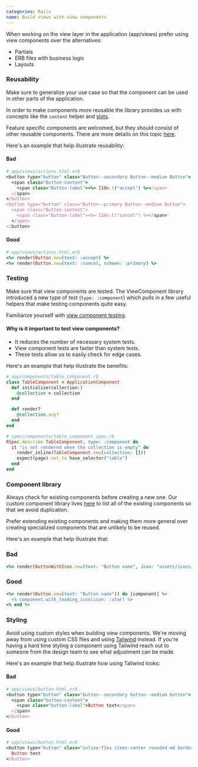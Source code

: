 ```yaml
---
categories: Rails
name: Build views with view components
---
```


When working on the view layer in the application (app/views) prefer using view
components over the alternatives:

* Partials
* ERB files with business logic
* Layouts

### Reusability

Make sure to generalize your use case so that the component can be used in other
parts of the application.

In order to make components more reusable the library provides us with concepts like
the `content` helper and [slots](https://viewcomponent.org/guide/slots.html).

Feature specific components are welcomed, but they should consist of other reusable
components. There are more details on this topic [here](https://viewcomponent.org/viewcomponents-at-github.html#the-two-types-of-viewcomponents-we-write).

Here's an example that help illustrate reusability:

#### Bad
```rb
# app/views/actions.html.erb
<button type="button" class="Button--secondary Button--medium Button">
  <span class="Button-content">
    <span class="Button-label"><%= I18n.t("accept") %></span>
  </span>
</button>
<button type="button" class="Button--primary Button--medium Button">
  <span class="Button-content">
    <span class="Button-label"><%= I18n.t("cancel") %></span>
  </span>
</button>
```

#### Good
```rb
# app/views/actions.html.erb
<%= render(Button.new(text: :accept) %>
<%= render(Button.new(text: :cancel, scheme: :primary) %>
```

### Testing

Make sure that view components are tested. The ViewComponent library introduced a
new type of test (`type: :component`) which pulls in a few useful helpers that
make testing components quite easy.

Familiarize yourself with [view component testing](https://viewcomponent.org/guide/testing.html).

#### Why is it important to test view components?

- It reduces the number of necessary system tests.
- View component tests are faster than system tests.
- These tests allow us to easily check for edge cases.

Here's an example that help illustrate the benefits:

```rb
# app/components/table_component.rb
class TableComponent < ApplicationComponent
  def initialize(collection:)
    @collection = collection
  end

  def render?
    @collection.any?
  end
end

# spec/components/table_component_spec.rb
RSpec.describe TableComponent, type: :component do
  it "is not rendered when the collection is empty" do
    render_inline(TableComponent.new(collection: []))
    expect(page).not_to have_selector("table")
  end
end
```

### Component library

Always check for existing components before creating a new one. Our custom
component library lives [here](https://lookbook.build) to list all of the
existing components so that we avoid duplication.

Prefer extending existing components and making them more general over creating
specialized components that are unlikely to be reused.

Here's an example that help illustrate that:

### Bad
```rb
<%= render(ButtonWithIcon.new(text: "Button name", icon: "assets/icons/star.svg")) %>
```

### Good
```rb
<%= render(Button.new(text: "Button name")) do |component| %>
  <% component.with_leading_icon(icon: :star) %>
<% end %>
```

### Styling

Avoid using custom styles when building view components. We're moving away from
using custom CSS files and using [Tailwind](https://tailwindcss.com) instead.
If you're having a hard time styling a component using Tailwind reach out to
someone from the design team to see what adjustment can be made.

Here's an example that help illustrate how using Tailwind looks:

#### Bad
```rb
# app/views/button.html.erb
<button type="button" class="button--secondary button--medium button">
  <span class="button-content">
    <span class="button-label">Button text</span>
  </span>
</button>
```

#### Good
```rb
# app/views/button.html.erb
<button type="button" class="inline-flex items-center rounded-md border border-transparent bg-indigo-600 px-4 py-2 text-sm font-medium text-white shadow-sm">
  Button text
</button>
```
